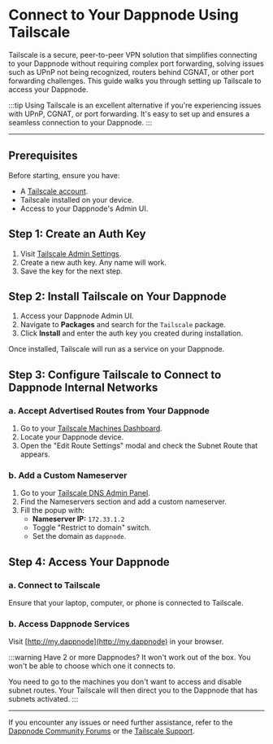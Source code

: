 # Connect to Your Dappnode Using Tailscale

Tailscale is a secure, peer-to-peer VPN solution that simplifies connecting to your Dappnode without requiring complex port forwarding, solving issues such as UPnP not being recognized, routers behind CGNAT, or other port forwarding challenges. This guide walks you through setting up Tailscale to access your Dappnode.

:::tip
Using Tailscale is an excellent alternative if you're experiencing issues with UPnP, CGNAT, or port forwarding. It's easy to set up and ensures a seamless connection to your Dappnode.
:::

---

## Prerequisites

Before starting, ensure you have:

- A [Tailscale account](https://tailscale.com/).
- Tailscale installed on your device.
- Access to your Dappnode's Admin UI.

## Step 1: Create an Auth Key

1. Visit [Tailscale Admin Settings](https://login.tailscale.com/admin/settings/keys).
2. Create a new auth key. Any name will work.
3. Save the key for the next step.

## Step 2: Install Tailscale on Your Dappnode

1. Access your Dappnode Admin UI.
2. Navigate to **Packages** and search for the `Tailscale` package.
3. Click **Install** and enter the auth key you created during installation.

Once installed, Tailscale will run as a service on your Dappnode.

## Step 3: Configure Tailscale to Connect to Dappnode Internal Networks

### a. Accept Advertised Routes from Your Dappnode

1. Go to your [Tailscale Machines Dashboard](https://login.tailscale.com/admin/machines).
2. Locate your Dappnode device.
3. Open the "Edit Route Settings" modal and check the Subnet Route that appears.

### b. Add a Custom Nameserver

1. Go to your [Tailscale DNS Admin Panel](https://login.tailscale.com/admin/dns).
2. Find the Nameservers section and add a custom nameserver.
3. Fill the popup with:
   - **Nameserver IP:** `172.33.1.2`
   - Toggle "Restrict to domain" switch.
   - Set the domain as `dappnode`.

## Step 4: Access Your Dappnode

### a. Connect to Tailscale

Ensure that your laptop, computer, or phone is connected to Tailscale.

### b. Access Dappnode Services

Visit [http://my.dappnode](http://my.dappnode) in your browser.

:::warning
Have 2 or more Dappnodes? It won't work out of the box. You won't be able to choose which one it connects to.

You need to go to the machines you don't want to access and disable subnet routes. Your Tailscale will then direct you to the Dappnode that has subnets activated.
:::

---

If you encounter any issues or need further assistance, refer to the [Dappnode Community Forums](https://forum.dappnode.io/) or the [Tailscale Support](https://tailscale.com/support/).
